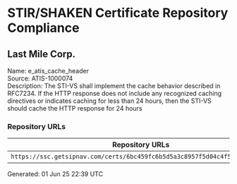 # STIR/SHAKEN Certificate Repository Compliance

## Last Mile Corp.

Name: e_atis_cache_header\
Source: ATIS-1000074\
Description: The STI-VS shall implement the cache behavior described in RFC7234. If the HTTP response does not include any recognized caching directives or indicates caching for less than 24 hours, then the STI-VS should cache the HTTP response for 24 hours
### Repository URLs

| Repository URLs | Not After |  Problems | Link |
|-----------------|-----------|-----------|------|
| `https://ssc.getsipnav.com/certs/6bc459fc6b5d5a3c8957f5d04c4f5d75461700a6` | 17&#160;Jan&#160;26&#160;15:07&#160;UTC | true | [view](../../REPOS/4697ac92740dc072ec5e9a9d56dcce8497faa869/README.md) |


Generated: 01 Jun 25 22:39 UTC